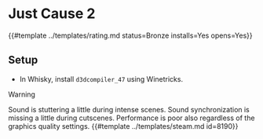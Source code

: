 # Just Cause 2
<!-- script:Aliases [] -->

{{#template ../templates/rating.md status=Bronze installs=Yes opens=Yes}}

## Setup

- In Whisky, install `d3dcompiler_47` using Winetricks.

> [!WARNING]
> Sound is stuttering a little during intense scenes. Sound synchronization is missing a little during cutscenes. Performance is poor also regardless of the graphics quality settings.
{{#template ../templates/steam.md id=8190}}
